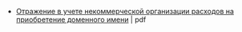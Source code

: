 
* [Отражение в учете некоммерческой организации расходов на приобретение доменного имени](https://cyberleninka.ru/article/v/otrazhenie-v-uchete-nekommercheskoy-organizatsii-rashodov-na-priobretenie-domennogo-imeni) | pdf
